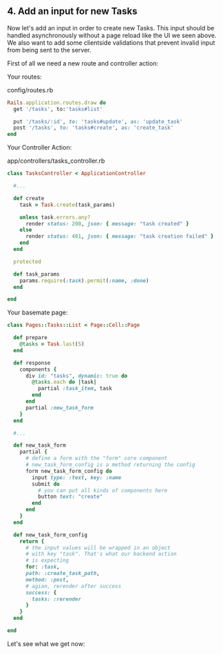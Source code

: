 ## 4. Add an input for new Tasks
Now let's add an input in order to create new Tasks. This input should be handled
asynchronously without a page reload like the UI we seen above. We also want to
add some clientside validations that prevent invalid input from being sent to the server.

First of all we need a new route and controller action:

Your routes:

config/routes.rb

```ruby
Rails.application.routes.draw do
  get '/tasks', to:'tasks#list'

  put '/tasks/:id', to: 'tasks#update', as: 'update_task'
  post '/tasks', to: 'tasks#create', as: 'create_task'
end
```

Your Controller Action:

app/controllers/tasks_controller.rb

```ruby
class TasksController < ApplicationController

  #...

  def create
    task = Task.create(task_params)

    unless task.errors.any?
      render status: 200, json: { message: "task created" }
    else
      render status: 401, json: { message: "task creation failed" }
    end
  end

  protected

  def task_params
    params.require(:task).permit(:name, :done)
  end

end
```

Your basemate page:


```ruby
class Pages::Tasks::List < Page::Cell::Page

  def prepare
    @tasks = Task.last(5)
  end

  def response
    components {
      div id: "tasks", dynamic: true do
        @tasks.each do |task|
          partial :task_item, task
        end
      end
      partial :new_task_form
    }
  end

  #...

  def new_task_form
    partial {
      # define a form with the "form" core component
      # new_task_form_config is a method returning the config
      form new_task_form_config do
        input type: :text, key: :name
        submit do
          # you can put all kinds of components here
          button text: "create"
        end
      end
    }
  end

  def new_task_form_config
    return {
      # the input values will be wrapped in an object
      # with key "task". That's what our backend action
      # is expecting
      for: :task,
      path: :create_task_path,
      method: :post,
      # agian, rerender after success
      success: {
        tasks: :rerender
      }
    }
  end

end
```

Let's see what we get now:
